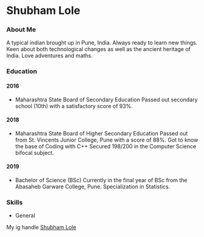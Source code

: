 # Shubham Lole

### About Me
A typical indian brought up in Pune, India.
Always ready to learn new things.
Keen about both technological changes as well as the
ancient heritage of India.
Love adventures and maths.

### Education
#### 2016
- Maharashtra State Board of Secondary Education 
  Passed out secondary school (10th)
  with a satisfactory score of 93%.
#### 2018
- Maharashtra State Board of Higher Secondary Education
  Passed out from St. Vincents Junior College, Pune
  with a score of 88%.
  Got to know the base of Coding with C++
  Secured 198/200 in the Computer Science bifocal subject.
#### 2019
- Bachelor of Science (BSc) 
  Currently in the final year of BSc
  from the Abasaheb Garware College, Pune.
  Specialization in Statistics.
  
### Skills
- General


My ig handle [Shubham Lole](https://www.instagram.com/shubham_prakash_lole/)

